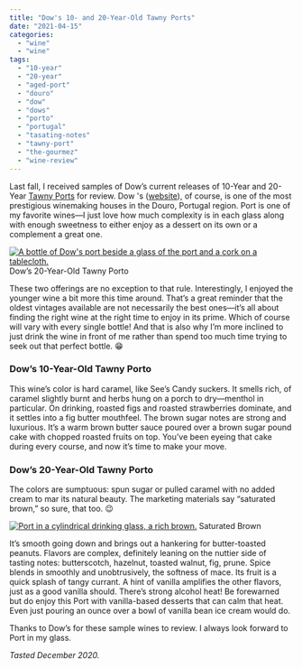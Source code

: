 ```yaml
---
title: "Dow's 10- and 20-Year-Old Tawny Ports"
date: "2021-04-15"
categories:
  - "wine"
  - "wine"
tags:
  - "10-year"
  - "20-year"
  - "aged-port"
  - "douro"
  - "dow"
  - "dows"
  - "porto"
  - "portugal"
  - "tasating-notes"
  - "tawny-port"
  - "the-gourmez"
  - "wine-review"
---
```


Last fall, I received samples of Dow’s current releases of 10-Year and 20-Year [Tawny Ports](https://www.dows-port.com/wines/aged-tawny-ports) for review. Dow 's ([website](https://www.dows-port.com/)), of course, is one of the most prestigious winemaking houses in the Douro, Portugal region. Port is one of my favorite wines—I just love how much complexity is in each glass along with enough sweetness to either enjoy as a dessert on its own or a complement a great one.




<div class="caption">

[![A bottle of Dow's port beside a glass of the port and a cork on a tablecloth.](https://thegourmez-wpmedia.s3.amazonaws.com/2021/04/Dows-20-Year-1-427x500.jpg)](https://thegourmez-wpmedia.s3.amazonaws.com/2021/04/Dows-20-Year-1.jpg) Dow’s 20-Year-Old Tawny Porto</div>


These two offerings are no exception to that rule. Interestingly, I enjoyed the younger wine a bit more this time around. That’s a great reminder that the oldest vintages available are not necessarily the best ones—it’s all about finding the right wine at the right time to enjoy in its prime. Which of course will vary with every single bottle! And that is also why I’m more inclined to just drink the wine in front of me rather than spend too much time trying to seek out that perfect bottle. 😁

### Dow’s 10-Year-Old Tawny Porto

This wine’s color is hard caramel, like See’s Candy suckers. It smells rich, of caramel slightly burnt and herbs hung on a porch to dry—menthol in particular. On drinking, roasted figs and roasted strawberries dominate, and it settles into a fig butter mouthfeel. The brown sugar notes are strong and luxurious. It’s a warm brown butter sauce poured over a brown sugar pound cake with chopped roasted fruits on top. You’ve been eyeing that cake during every course, and now it’s time to make your move.

### Dow’s 20-Year-Old Tawny Porto

The colors are sumptuous: spun sugar or pulled caramel with no added cream to mar its natural beauty. The marketing materials say “saturated brown,” so sure, that too. 😉




<div class="caption">

[![Port in a cylindrical drinking glass, a rich brown.](https://thegourmez-wpmedia.s3.amazonaws.com/2021/04/Dows-20-Year-2-390x500.jpg)](https://thegourmez-wpmedia.s3.amazonaws.com/2021/04/Dows-20-Year-2.jpg) Saturated Brown</div>


It’s smooth going down and brings out a hankering for butter-toasted peanuts. Flavors are complex, definitely leaning on the nuttier side of tasting notes: butterscotch, hazelnut, toasted walnut, fig, prune. Spice blends in smoothly and unobtrusively, the softness of mace. Its fruit is a quick splash of tangy currant. A hint of vanilla amplifies the other flavors, just as a good vanilla should. There’s strong alcohol heat! Be forewarned but do enjoy this Port with vanilla-based desserts that can calm that heat. Even just pouring an ounce over a bowl of vanilla bean ice cream would do.

Thanks to Dow’s for these sample wines to review. I always look forward to Port in my glass.

_Tasted December 2020._

